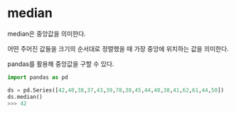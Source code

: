 # median
median은 중앙값을 의미한다.

어떤 주어진 값들을 크기의 순서대로 정렬했을 때 가장 중앙에 위치하는 값을 의미한다. 

pandas를 활용해 중앙값을 구할 수 있다.

```python
import pandas as pd 

ds = pd.Series([42,40,38,37,43,39,78,38,45,44,40,38,41,62,61,44,50])
ds.median()
>>> 42
```
